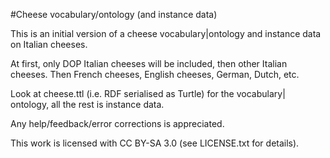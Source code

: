 
#Cheese vocabulary/ontology (and instance data)

This is an initial version of a cheese vocabulary|ontology and instance
data on Italian cheeses.

At first, only DOP Italian cheeses will be included, then other Italian
cheeses. Then French cheeses, English cheeses, German, Dutch, etc.

Look at cheese.ttl (i.e. RDF serialised as Turtle) for the vocabulary|
ontology, all the rest is instance data.

Any help/feedback/error corrections is appreciated.

This work is licensed with CC BY-SA 3.0 (see LICENSE.txt for details).